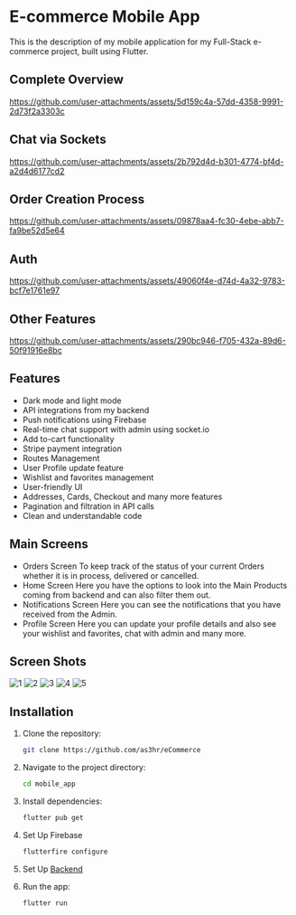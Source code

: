 # E-commerce Mobile App

This is the description of my mobile application for my Full-Stack e-commerce project, built using Flutter.

## Complete Overview
https://github.com/user-attachments/assets/5d159c4a-57dd-4358-9991-2d73f2a3303c

## Chat via Sockets
https://github.com/user-attachments/assets/2b792d4d-b301-4774-bf4d-a2d4d6177cd2

## Order Creation Process
https://github.com/user-attachments/assets/09878aa4-fc30-4ebe-abb7-fa9be52d5e64

## Auth
https://github.com/user-attachments/assets/49060f4e-d74d-4a32-9783-bcf7e1761e97

## Other Features
https://github.com/user-attachments/assets/290bc946-f705-432a-89d6-50f91916e8bc

## Features
- Dark mode and light mode
- API integrations from my backend
- Push notifications using Firebase
- Real-time chat support with admin using socket.io
- Add to-cart functionality
- Stripe payment integration
- Routes Management
- User Profile update feature
- Wishlist and favorites management
- User-friendly UI
- Addresses, Cards, Checkout and many more features
- Pagination and filtration in API calls
- Clean and understandable code

## Main Screens
- Orders Screen
  To keep track of the status of your current Orders whether it is in process, delivered or cancelled.
- Home Screen
  Here you have the options to look into the Main Products coming from backend and can also filter them out.
- Notifications Screen
  Here you can see the notifications that you have received from the Admin.
- Profile Screen
  Here you can update your profile details and also see your wishlist and favorites, chat with admin and many more.

## Screen Shots
![1](https://github.com/user-attachments/assets/667269fb-109d-4521-a510-daa74d0c7ab7)
![2](https://github.com/user-attachments/assets/63fbadb1-abdc-4607-9be2-e8bcb5b83b88)
![3](https://github.com/user-attachments/assets/5e4cc2ac-d014-4c14-a737-8ae467d011cc)
![4](https://github.com/user-attachments/assets/aa36fc27-a3ca-4bc7-9cea-2620b6c7bf75)
![5](https://github.com/user-attachments/assets/5df3099f-8bfa-4da5-a07e-2eef14693f00)

## Installation
1. Clone the repository:
   ```bash
   git clone https://github.com/as3hr/eCommerce
2. Navigate to the project directory:
   ```bash
   cd mobile_app
3. Install dependencies:
   ```bash
   flutter pub get
4. Set Up Firebase
   ```bash
   flutterfire configure
5. Set Up
   [Backend](https://github.com/as3hr/eCommerce/tree/main/backend)
     
6. Run the app:
   ```bash
   flutter run
